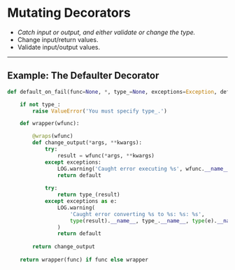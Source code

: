 # Mutating Decorators

- *Catch input or output, and either validate or change the type.*
- Change input/return values.
- Validate input/output values.

<!-- _class: invert  -->

---

## Example: The Defaulter Decorator

```python
def default_on_fail(func=None, *, type_=None, exceptions=Exception, default=None):

    if not type_:
        raise ValueError('You must specify type_.')

    def wrapper(wfunc):

        @wraps(wfunc)
        def change_output(*args, **kwargs):
            try:
                result = wfunc(*args, **kwargs)
            except exceptions:
                LOG.warning('Caught error executing %s', wfunc.__name__, exc_info=True)
                return default
            
            try:
                return type_(result)
            except exceptions as e:
                LOG.warning(
                    'Caught error converting %s to %s: %s: %s', 
                    type(result).__name__, type_.__name__, type(e).__name__, e
                )
                return default
        
        return change_output
    
    return wrapper(func) if func else wrapper

```